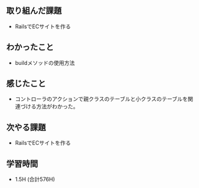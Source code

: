 ## 取り組んだ課題
- RailsでECサイトを作る
  
## わかったこと  
- buildメソッドの使用方法
  
## 感じたこと  
- コントローラのアクションで親クラスのテーブルと小クラスのテーブルを関連づける方法がわかった。
  
## 次やる課題  
- RailsでECサイトを作る
  
## 学習時間  
- 1.5H (合計576H)
